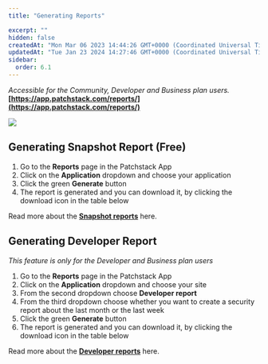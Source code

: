 ```yaml
---
title: "Generating Reports"

excerpt: ""
hidden: false
createdAt: "Mon Mar 06 2023 14:44:26 GMT+0000 (Coordinated Universal Time)"
updatedAt: "Tue Jan 23 2024 14:27:46 GMT+0000 (Coordinated Universal Time)"
sidebar:
  order: 6.1
---
```

_Accessible for the Community, Developer and Business plan users._  
**[https://app.patchstack.com/reports/](https://app.patchstack.com/reports/)**

![](@images/patchstack-reports.png)

## Generating Snapshot Report (Free)

1. Go to the **Reports** page in the Patchstack App
2. Click on the **Application** dropdown and choose your application
3. Click the green **Generate** button
4. The report is generated and you can download it, by clicking the download icon in the table below

Read more about the **[Snapshot reports](/patchstack-app/reports/snapshot-report/)** here.

## Generating Developer Report

_This feature is only for the Developer and Business plan users_

1. Go to the **Reports** page in the Patchstack App
2. Click on the **Application** dropdown and choose your site
3. From the second dropdown choose **Developer report**
4. From the third dropdown choose whether you want to create a security report about the last month or the last week
5. Click the green **Generate** button
6. The report is generated and you can download it, by clicking the download icon in the table below

Read more about the **[Developer reports](/patchstack-app/reports/developer-report/)** here.
